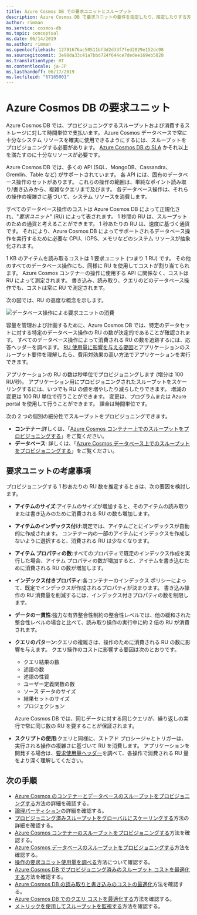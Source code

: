 ```yaml
---
title: Azure Cosmos DB での要求ユニットとスループット
description: Azure Cosmos DB で要求ユニットの要件を指定したり、推定したりする方法について説明します
author: rimman
ms.service: cosmos-db
ms.topic: conceptual
ms.date: 06/14/2019
ms.author: rimman
ms.openlocfilehash: 12f91676ac50511bf3d2d33f7fed2029e152dc98
ms.sourcegitcommit: 3e98da33c41a7bbd724f644ce7dedee169eb5028
ms.translationtype: HT
ms.contentlocale: ja-JP
ms.lasthandoff: 06/17/2019
ms.locfileid: "67165001"
---
```

# <a name="request-units-in-azure-cosmos-db"></a>Azure Cosmos DB の要求ユニット

Azure Cosmos DB では、プロビジョニングするスループットおよび消費するストレージに対して時間単位で支払います。 Azure Cosmos データベースで常に十分なシステム リソースを確実に使用できるようにするには、スループットをプロビジョニングする必要があります。 [Azure Cosmos DB の SLA](https://azure.microsoft.com/support/legal/sla/cosmos-db/v1_2/) かそれ以上を満たすのに十分なリソースが必要です。

Azure Cosmos DB では、多くの API (SQL、MongoDB、Cassandra、Gremlin、Table など) がサポートされています。 各 API には、固有のデータベース操作のセットがあります。 これらの操作の範囲は、単純なポイント読み取り/書き込みから、複雑なクエリまで及びます。 各データベース操作は、それらの操作の複雑さに基づいて、システム リソースを消費します。 

すべてのデータベース操作のコストは Azure Cosmos DB によって正規化され、"*要求ユニット*" (RU) によって表されます。 1 秒間の RU は、スループットのための通貨と考えることができます。 1 秒あたりの RU は、速度に基づく通貨です。 それにより、Azure Cosmos DB によってサポートされるデータベース操作を実行するために必要な CPU、IOPS、メモリなどのシステム リソースが抽象化されます。 

1 KB のアイテムを読み取るコストは 1 要求ユニット (つまり 1 RU) です。 その他のすべてのデータベース操作にも、同様に RU を使用してコストが割り当てられます。 Azure Cosmos コンテナーの操作に使用する API に関係なく、コストは RU によって測定されます。 書き込み、読み取り、クエリのどのデータベース操作でも、コストは常に RU で測定されます。

次の図では、RU の高度な概念を示します。

![データベース操作による要求ユニットの消費](./media/request-units/request-units.png)

容量を管理および計画するために、Azure Cosmos DB では、特定のデータセットに対する特定のデータベース操作の RU の数が決定的であることが確認されます。 すべてのデータベース操作によって消費される RU の数を追跡するには、応答ヘッダーを調べます。 [RU 使用量に影響を与える要因](request-units.md#request-unit-considerations)とアプリケーションのスループット要件を理解したら、費用対効果の高い方法でアプリケーションを実行できます。

アプリケーションの RU の数は秒単位でプロビジョニングします (増分は 100 RU/秒)。 アプリケーション用にプロビジョニングされたスループットをスケーリングするには、いつでも RU の値を増やしたり減らしたりできます。 増減の変更は 100 RU 単位で行うことができます。 変更は、プログラムまたは Azure portal を使用して行うことができます。 課金は時間単位です。

次の 2 つの個別の細分性でスループットをプロビジョニングできます。 

* **コンテナー**:詳しくは、「[Azure Cosmos コンテナー上でのスループットをプロビジョニングする](how-to-provision-container-throughput.md)」をご覧ください。
* **データベース**: 詳しくは、「[Azure Cosmos データベース上でのスループットをプロビジョニングする](how-to-provision-database-throughput.md)」をご覧ください。

## <a name="request-unit-considerations"></a>要求ユニットの考慮事項

プロビジョニングする 1 秒あたりの RU 数を推定するときは、次の要因を検討します。

* **アイテムのサイズ**:アイテムのサイズが増加すると、そのアイテムの読み取りまたは書き込みのために消費される RU の数も増加します。

* **アイテムのインデックス付け**:既定では、アイテムごとにインデックスが自動的に作成されます。 コンテナー内の一部のアイテムにインデックスを作成しないように選択すると、消費される RU は少なくなります。

* **アイテム プロパティの数**:すべてのプロパティで既定のインデックス作成を実行した場合、アイテム プロパティの数が増加すると、アイテムを書き込むために消費される RU の数が増加します。

* **インデックス付きプロパティ**:各コンテナーのインデックス ポリシーによって、既定でインデックスが作成されるプロパティが決まります。 書き込み操作の RU 消費量を削減するには、インデックス付きプロパティの数を制限します。

* **データの一貫性**:強力な有界整合性制約の整合性レベルでは、他の緩和された整合性レベルの場合と比べて、読み取り操作の実行中に約 2 倍の RU が消費されます。

* **クエリのパターン**:クエリの複雑さは、操作のために消費される RU の数に影響を与えます。 クエリ操作のコストに影響する要因は次のとおりです。 
    
    - クエリ結果の数
    - 述語の数
    - 述語の性質
    - ユーザー定義関数の数
    - ソース データのサイズ
    - 結果セットのサイズ
    - プロジェクション

  Azure Cosmos DB では、同じデータに対する同じクエリが、繰り返しの実行で常に同じ数の RU を要することが保証されます。

* **スクリプトの使用**:クエリと同様に、ストアド プロシージャとトリガーは、実行される操作の複雑さに基づいて RU を消費します。 アプリケーションを開発する場合は、[要求使用量ヘッダー](optimize-cost-queries.md#evaluate-request-unit-charge-for-a-query)を調べて、各操作で消費される RU 量をより深く理解してください。

## <a name="next-steps"></a>次の手順

* [Azure Cosmos のコンテナーとデータベースのスループットをプロビジョニングする](set-throughput.md)方法の詳細を確認する。
* [論理パーティション](partition-data.md)の詳細を確認する。
* [プロビジョニング済みスループットをグローバルにスケーリングする](scaling-throughput.md)方法の詳細を確認する。
* [Azure Cosmos コンテナーのスループットをプロビジョニングする](how-to-provision-container-throughput.md)方法を確認する。
* [Azure Cosmos データベースのスループットをプロビジョニングする](how-to-provision-database-throughput.md)方法を確認する。
* [操作の要求ユニット使用量を調べる](find-request-unit-charge.md)方法について確認する。
* [Azure Cosmos DB でプロビジョニング済みのスループット コストを最適化する](optimize-cost-throughput.md)方法を確認する。
* [Azure Cosmos DB の読み取りと書き込みのコストの最適化](optimize-cost-reads-writes.md)方法を確認する。
* [Azure Cosmos DB でのクエリ コストを最適化する](optimize-cost-queries.md)方法を確認する。
* [メトリックを使用してスループットを監視する](use-metrics.md)方法を確認する。
